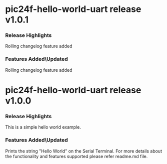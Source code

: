 # pic24f-hello-world-uart release v1.0.1
### Release Highlights

Rolling changelog feature added

### Features Added\Updated

Rolling changelog feature added

# pic24f-hello-world-uart release v1.0.0
### Release Highlights

This is a simple hello world example.

### Features Added\Updated

Prints the string "Hello World" on the Serial Terminal.
For more details about the functionality and features supported please refer readme.md file.

